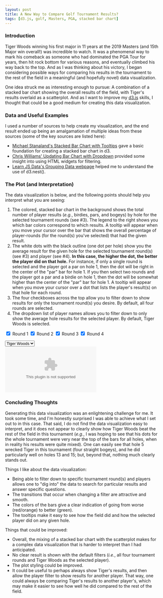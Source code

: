 ```yaml
---
layout: post
title: A New Way to Compare Golf Tournament Results?
tags: [d3.js, golf, Masters, PGA, stacked bar chart]
---
```


### Introduction
Tiger Woods winning his first major in 11 years at the 2019 Masters (and 15th Major win overall!) was incredible to watch.  It was a phenomenal way to mark his comeback as someone who had dominated the PGA Tour for years, then hit rock bottom for various reasons, and eventually climbed his way back to the top. And as I was thinking about his victory, I began considering possible ways for comparing his results in the tournament to the rest of the field in a meaningful (and hopefully novel) data visualization.  

One idea struck me as interesting enough to pursue: A combination of a stacked bar chart showing the overall results of the field, with Tiger's results overlaid as a scatterplot.  And as I want to improve my [d3.js](https://d3js.org/) skills, I thought that could be a good medium for creating this data visualization.

### Data and Useful Examples
I used a number of sources to help create my visualization, and the end result ended up being an amalgamation of multiple ideas from these sources (some of the key sources are listed here):
- [Michael Stanaland's Stacked Bar Chart with Tooltips](http://bl.ocks.org/mstanaland/6100713) gave a basic foundation for creating a stacked bar chart in d3.
- [Chris Williams' Updating Bar Chart with Dropdown](http://bl.ocks.org/williaster/10ef968ccfdc71c30ef8) provided some insight into using HTML widgets for filtering. 
- [Learn JS Data's Grouping Data webpage](http://learnjsdata.com/group_data.html) helped me to understand the use of d3.nest().

### The Plot (and Interpretation)
The data visualization is below, and the following points should help you interpret what you are seeing:
1. The colored, stacked bar chart in the background shows the total number of player results (_e.g._, birdies, pars, and bogeys) by hole for the selected tournament rounds (see #3).  The legend to the right shows you which bar colors correspond to which results.  A tooltip will appear when you move your cursor over the bar that shows the overall percentage of player-rounds (for the round(s) you've selected) that had the given result.
2. The white dots with the black outline (one dot per hole) show you the average result for the given hole for the selected tournament round(s) (see #3) and player (see #4).  **In this case, the higher the dot, the better the player did on that hole.**  For instance, if only a single round is selected and the player got a par on hole 1, then the dot will be right in the center of the "par" bar for hole 1.  If you then select two rounds and the player got a par and a birdie on hole 1, then the dot will be somewhat higher than the center of the "par" bar for hole 1.  A tooltip will appear when you move your cursor over a dot that lists the player's result(s) on that hole for each round.
3. The four checkboxes across the top allow you to filter down to show results for only the tournament round(s) you desire.  By default, all four rounds are selected.
3. The dropdown list of player names allows you to filter down to only show the average hole results for the selected player.  By default, Tiger Woods is selected.

<input type="checkbox" class="myCheckbox" value="1" checked> Round 1
<input type="checkbox" class="myCheckbox" value="2" checked> Round 2
<input type="checkbox" class="myCheckbox" value="3" checked> Round 3
<input type="checkbox" class="myCheckbox" value="4" checked> Round 4
<div></div>
<select class="playerList">
  <option value="Tiger Woods" selected="selected">Tiger Woods</option>
</select>
<div id="content"></div>
<object type="image/svg"></object>
<script src="https://d3js.org/d3.v4.min.js"></script>
<script src="https://d3js.org/queue.v1.min.js"></script>
<script>
  // Setup svg using Bostock's margin convention
var margin = {top: 20, right: 160, bottom: 35, left: 30};

var width = 960 - margin.left - margin.right,
    height = 500 - margin.top - margin.bottom;

queue()
    .defer(d3.csv, "https://raw.githubusercontent.com/rahosbach/rahosbach.github.io/master/_data/masters2019_players_wide.csv")
    .await(ready);

function ready(error, masters_total_results) {
  if (error) throw error;

    var keys = ['Other', 'Double Bogey', 'Bogey', 'Par', 'Birdie', 'Eagle'];

    var svg = d3.select("object")
        .append("svg")
        .attr("width", width + margin.left + margin.right)
        .attr("height", height + margin.top + margin.bottom);

    var g = svg.append("g").attr("transform", "translate(" + margin.left + "," + margin.top + ")");

    // set x scale
    var x = d3.scaleBand()
        .rangeRound([0, width])
        .paddingInner(0.05)
        .align(0.1);

    // set y scale
    var y = d3.scaleLinear()
        .rangeRound([height, 0]);

    // set the colors
    var z = d3.scaleOrdinal()
        .range(["#dc143c", "#f16e43", "#fcac63", "#d3d3d3", "#a4d86e", "#22964f"])
        .domain(keys);

    g.append("g")
      .attr("class", "x-axis")
      .attr("transform", "translate(0," + height + ")")
      .call(d3.axisBottom(x));

    // text label for the x axis
    g.append("text")             
        .attr("transform",
              "translate(" + (width/2) + " ," + 
                             (height + margin.top + 10) + ")")
        .style("text-anchor", "middle")
        .text("Hole");

    g.append("g")
      .attr("class", "y-axis")
      .call(d3.axisLeft(y).ticks(null, "s"))
      .append("text")
      .attr("x", 2)
      .attr("y", y(y.ticks().pop()) + 0.5)
      .attr("dy", "0.32em")
      .attr("fill", "#000")
      .attr("font-weight", "bold")
      .attr("text-anchor", "start");

    var legend = g.append("g")
      .attr("font-family", "sans-serif")
      .attr("font-size", 10)
      .attr("text-anchor", "end")
      .selectAll("g")
      .data(keys.slice().reverse())
      .enter().append("g")
      .attr("transform", function(d, i) { return "translate(80," + i * 19 + ")"; });

    legend.append("rect")
      .attr("x", width - 19)
      .attr("width", 19)
      .attr("height", 19)
      .attr("stroke", "lightgray")
      .attr("fill", z);

    legend.append("text")
      .attr("x", width - 24)
      .attr("y", 9.5)
      .attr("dy", "0.32em")
      .text(function(d) { return d; });

    update(0);

    function update(speed) {

      var choices = [];
      d3.selectAll(".myCheckbox").each(function(d){
        cb = d3.select(this);
        if(cb.property("checked")){
          choices.push(cb.property("value"));
        }
      });

      var data = masters_total_results.map(function(d) {
            return {
              Round: d.Round,
              Hole: d.Hole,
              Eagle: d.Eagle,
              Birdie: d.Birdie,
              Par: d.Par,
              Bogey: d.Bogey,
              'Double Bogey': d['Double Bogey'],
              Other: d.Other}
      });

      if(choices.length > 0){
          newdata = data.filter(function(d,i){return choices.includes(d.Round);});
        } else {
          d3.selectAll(".myCheckbox").property('checked', true);
          newdata = data; 
        }

      names = {};
      newdata.forEach(function(dataidx) {
        for (keyidx=0; keyidx < keys.length; ++keyidx){
            nameslist = dataidx[keys[keyidx]].replace(/�/g, "").trim().split(",");
            for (nameidx=0; nameidx < nameslist.length; ++nameidx) {
              if (nameslist[nameidx] != "NA") {
                if (nameslist[nameidx][0] != " ") {
                  if (nameslist[nameidx] != "Tiger Woods") {
                    names[nameslist[nameidx]] = [];
                  };
                }; 
              };
            };
        };
      });

      d3.select(".playerList").selectAll("option")
        .data(Object.keys(names).sort())
        .enter()
        .append("option")
        .text(function(d){ return d; })
        .attr("value", function(d){ return d; });

      var countfunct = function(data, name) {
        if (data[name] == "NA") {
          return 0;
        } else {
          return +((data[name].match(/,/g) || []).length + 1);
        }
      };

      var nest = d3.nest().
        key(function(d) { return d.Hole; }).
        rollup(function(d) { return {
          Eagle: d3.sum(d, function(e) { 
            return countfunct(e, "Eagle");
          }),
          Birdie: d3.sum(d, function(e) { 
            return countfunct(e, "Birdie");
          }),
          Par: d3.sum(d, function(e) { 
            return countfunct(e, "Par");
          }),
          Bogey: d3.sum(d, function(e) { 
            return countfunct(e, "Bogey");
          }),
          "Double Bogey": d3.sum(d, function(e) { 
            return countfunct(e, "Double Bogey");
          }),
          Other: d3.sum(d, function(e) { 
            return countfunct(e, "Other");
          }),
        };}).entries(newdata);

    var total = 0;
    for (dataidx=0; dataidx < nest.length; ++dataidx){
      if (+nest[dataidx].key == 1) {
        for (key=0; key < keys.length; ++key) {
        total += +nest[dataidx]["value"][keys[key]];
        }
      }
    }

    x.domain(nest.map(function(d) { return d.key; }));
    y.domain([0, total]);
    z.domain(keys);

    g.selectAll(".y-axis").transition().duration(speed)
      .call(d3.axisLeft(y).ticks(null, "s"))
    g.selectAll(".x-axis").transition().duration(speed)
      .call(d3.axisBottom(x).tickSizeOuter(0))

    var data = []
    nest.forEach(function(hole) {
      data.push({
        Hole: hole.key,
        Eagle: hole.value.Eagle,
        Birdie: hole.value.Birdie,
        Par: hole.value.Par,
        Bogey: hole.value.Bogey,
        "Double Bogey": hole.value["Double Bogey"],
        Other: hole.value.Other
      });
    });

    var group = g.selectAll("g.layer")
      .data(d3.stack().keys(keys)(data), d => d.key)
    group.exit().remove()

    group.enter().append("g")
      .classed("layer", true)
      .attr("fill", d => z(d.key));

    var bars = g.selectAll("g.layer").selectAll("rect")
      .data(d => d, e => e.data.Hole);

    bars.exit().remove()

    bars.enter().append("rect")
      .attr("width", x.bandwidth())
      .attr("stroke", "lightgray")
      .merge(bars)
      .on("mouseover", function() { tooltip.style("display", null); })
      .on("mouseout", function() { tooltip.style("display", "none"); })
      .on("mousemove", function(d) {
        //console.log(d);
        var xPosition = d3.mouse(this)[0] + 5;
        var yPosition = d3.mouse(this)[1] - 5;
        tooltip.attr("transform", "translate(" + xPosition + "," + yPosition + ")");
        tooltip.select("text").text(d3.format(".2n")((d[1]-d[0])/total*100) + "%");
      })
      .transition().duration(speed)
      .attr("x", d => x(d.data.Hole))
      .attr("y", d => y(d[1]))
      .attr("height", d => y(d[0]) - y(d[1])) 

    // Prep the tooltip bits, initial display is hidden
    var tooltip = g.append("g")
    .attr("class", "tooltip")
    .style("display", "none");
      
    tooltip.append("rect")
    .attr("width", 40)
    .attr("height", 20)
    .attr("fill", "white")
    .style("opacity", 0.5);

    tooltip.append("text")
    .attr("x", 20)
    .attr("dy", "1.2em")
    .style("text-anchor", "middle")
    .attr("font-size", "12px")
    .attr("font-weight", "bold");

    // Prep the tooltip bits, initial display is hidden
    var tooltip2 = g.append("g")
    .attr("class", "tooltip")
    .style("display", "none");
      
    tooltip2.append("rect")
    .attr("min-width", 0)
    .attr("max-width", 100)
    .attr("height", 20)
    .attr("fill", "white")
    .style("opacity", 0.5);

    tooltip2.append("text")
    .attr("x", 5)
    .attr("dy", 0)
    .style("text-anchor", "left")
    .attr("font-size", "12px")
    .attr("font-weight", "bold");

    var countTotal = function(data, result) {
      sumtotal = 0
      for (keyidx=0; keyidx < keys.length; ++keyidx) {
        if (keys[keyidx] == result) {
          sumtotal += data[keys[keyidx]] / 2;
          break;
        } else {
          sumtotal += data[keys[keyidx]];
        }
      }
      return sumtotal;
    };

    var playerresults = [];
    for (newdataidx=0; newdataidx < newdata.length; ++newdataidx) {
      for (keyidx=0; keyidx < keys.length; ++keyidx) {
        if (newdata[newdataidx][keys[keyidx]].includes(d3.select(".playerList").node().value)) {
          playerresults.push({
            round: newdata[newdataidx].Round,
            hole: newdata[newdataidx].Hole,
            result: keys[keyidx],
            numresult: countTotal(data.filter(function(d){ return d.Hole == newdata[newdataidx].Hole})[0], keys[keyidx])
          });
        }
      };
    };
    
    var averagePlayerResultByHole = d3.nest()
      .key(function(d) { return d.hole; })
      .rollup(function(v) { return d3.mean(v, function(d) { return d.numresult; }); })
      .entries(playerresults);

    var nestedPlayerResults = d3.nest()
      .key(function(d) { return d.hole; })
      .entries(playerresults);

    var playerResultsListByHole = [];
    for (idx = 0; idx < nestedPlayerResults.length; ++idx) {
      results = []
      for (valueidx = 0; valueidx < nestedPlayerResults[idx].values.length; ++valueidx) {
        results.push(nestedPlayerResults[idx].values[valueidx].result);
      };
      playerResultsListByHole.push({
          hole: nestedPlayerResults[idx].key,
          results: results
        });
    };

    var dots = g.selectAll("g.layer").selectAll(".dot")
      .data(averagePlayerResultByHole);

    dots.exit().remove()

    dots.enter().append("circle")
      .attr("class", "dot")
      .attr("r", 4.5)
      .merge(dots)
      .on("mouseover", function() { tooltip2.style("display", null); })
      .on("mouseout", function() { tooltip2.style("display", "none"); })
      .on("mousemove", function(d) {
        //console.log(d);
        var xPosition = d3.mouse(this)[0] + 5;
        var yPosition = d3.mouse(this)[1] - 5;
        tooltip2.attr("transform", "translate(" + xPosition + "," + yPosition + ")");
        tooltip2.select("text").text(playerResultsListByHole[+d.key-1]['results']);
      })
      .transition().duration(speed)
      .attr("cx", d => x(d.key) + (x.bandwidth() / 2))
      .attr("cy", d => y(d.value))
      .style("fill", "white")
      .style("stroke", "black")
      .style("stroke-width", 2)

  var checkbox = d3.selectAll(".myCheckbox")
    .on("click", function() {
      update(750)
    });
  var playerlist = d3.selectAll(".playerList")
    .on("change", function() {
      update(750)
    });
};
};
</script>

### Concluding Thoughts
Generating this data visualization was an enlightening challenge for me.  It took some time, and I'm honestly surprised I was able to achieve what I set out to in this case.  That said, I do not find the data visualization easy to interpret, and it does not appear to clearly show how Tiger Woods beat the rest of the field in this tournament (_e.g._, I was hoping to see that his dots for the whole tournament were very near the top of the bars for all holes, when in reality his results were quite mixed).  One can easily see that hole 5 wrecked Tiger in this tournament (four straight bogeys), and he did particularly well on holes 13 and 15; but, beyond that, nothing much clearly stands out.

Things I like about the data visualization:
- Being able to filter down to specific tournament round(s) and players allows one to "dig into" the data to search for particular results and answer specific questions.
- The transitions that occur when changing a filter are attractive and smooth.
- The colors of the bars give a clear indication of going from worse (red/orange) to better (green).
- The tooltips make it easy to see how the field did and how the selected player did on any given hole.

Things that could be improved:
- Overall, the mixing of a stacked bar chart with the scatterplot makes for a complex data visualization that is harder to interpret than I had anticipated.
- No clear result is shown with the default filters (_i.e._, all four tournament rounds and Tiger Woods as the selected player).
- The plot styling could be improved.
- It could be useful to perhaps always show Tiger's results, and then allow the player filter to show results for another player.  That way, one could always be comparing Tiger's results to another player's, which may make it easier to see how well he did compared to the rest of the field.
